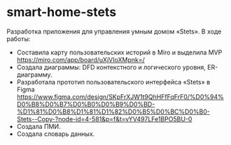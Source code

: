 # smart-home-stets
Разработка приложения для управления умным домом «Stets». В ходе работы:

- Составила карту пользовательских историй в Miro и выделила MVP https://miro.com/app/board/uXjVIoXMpnk=/
- Создала диаграммы: DFD контекстного и логического уровня, ER-диаграмму.
- Разработала прототип пользовательского интерфейса «Stets» в Figma https://www.figma.com/design/SKpFrXJW1t9QhHFfFqFrF0/%D0%94%D0%B8%D0%B7%D0%B0%D0%B9%D0%BD-%D1%81%D0%B8%D1%81%D1%82%D0%B5%D0%BC%D0%B0-Stets--Copy-?node-id=4-581&p=f&t=vYV497LFe1BPO5BU-0
- Cоздала ПМИ.
- Создала словарь данных.
